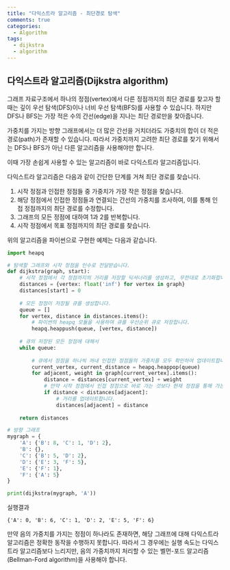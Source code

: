 ```yaml
---
title: "다익스트라 알고리즘 - 최단경로 탐색"
comments: true
categories:
  - Algorithm
tags:
  - dijkstra
  - algorithm
---
```


## 다익스트라 알고리즘(Dijkstra algorithm)

그래프 자료구조에서 하나의 정점(vertex)에서 다른 정점까지의 최단 경로를 찾고자 할 때는 깊이 우선 탐색(DFS)이나 너비 우선 탐색(BFS)를 사용할 수 있습니다. 하지만 DFS나 BFS는 가장 적은 수의 간선(edge)을 지나는 최단 경로만을 찾아줍니다.

가중치를 가지는 방향 그래프에서는 더 많은 간선을 거치더라도 가중치의 합이 더 적은 경로(path)가 존재할 수 있습니다. 따라서 가중치까지 고려한 최단 경로를 찾기 위해서는 DFS나 BFS가 아닌 다른 알고리즘을 사용해야만 합니다.

이때 가장 손쉽게 사용할 수 있는 알고리즘이 바로 다익스트라 알고리즘입니다. 

다익스트라 알고리즘은 다음과 같이 간단한 단계를 거쳐 최단 경로를 찾습니다.

1. 시작 정점과 인접한 정점들 중 가중치가 가장 작은 정점을 찾습니다.
2. 해당 정점에서 인접한 정점들과 연결되는 간선의 가중치를 조사하여, 이를 통해 인접 정점까지의 최단 경로를 수정합니다.
3. 그래프의 모든 정점에 대하여 1과 2를 반복합니다.
4. 시작 정점에서 목표 정점까지의 최단 경로를 찾습니다.

위의 알고리즘을 파이썬으로 구현한 예제는 다음과 같습니다.
```python
import heapq

# 탐색할 그래프와 시작 정점을 인수로 전달받습니다.
def dijkstra(graph, start):
    # 시작 정점에서 각 정점까지의 거리를 저장할 딕셔너리를 생성하고, 무한대로 초기화합니다.
    distances = {vertex: float('inf') for vertex in graph}
    distances[start] = 0
    
    # 모든 정점이 저장될 큐를 생성합니다.
    queue = []
    for vertex, distance in distances.items():
        # 파이썬의 heapq 모듈을 사용하여 큐를 우선순위 큐로 저장합니다.
        heapq.heappush(queue, [vertex, distance])
    
    # 큐의 저장된 모든 정점에 대해서
    while queue:
        
        # 큐에서 정점을 하나씩 꺼내 인접한 정점들의 가중치를 모두 확인하여 업데이트합니다.
        current_vertex, current_distance = heapq.heappop(queue)
        for adjacent, weight in graph[current_vertex].items():
            distance = distances[current_vertex] + weight
            # 만약 시작 정점에서 인접 정점으로 바로 가는 것보다 현재 정점을 통해 가는 것이 더 가까울 경우에는
            if distance < distances[adjacent]:
                # 거리를 업데이트합니다.
                distances[adjacent] = distance
    
    return distances

# 방향 그래프
mygraph = {
    'A': {'B': 8, 'C': 1, 'D': 2},
    'B': {},
    'C': {'B': 5, 'D': 2},
    'D': {'E': 3, 'F': 5},
    'E': {'F': 1},
    'F': {'A': 5}
}

print(dijkstra(mygraph, 'A'))
```
실행결과
```
{'A': 0, 'B': 6, 'C': 1, 'D': 2, 'E': 5, 'F': 6}
```

만약 음의 가중치를 가지는 정점이 하나라도 존재하면, 해당 그래프에 대해 다익스트라 알고리즘은 정확한 동작을 수행하지 못합니다.
따라서 그 경우에는 실행 속도는 다익스트라 알고리즘보다 느리지만, 음의 가중치까지 처리할 수 있는 벨먼-포드 알고리즘(Bellman-Ford algorithm)을 사용해야 합니다.